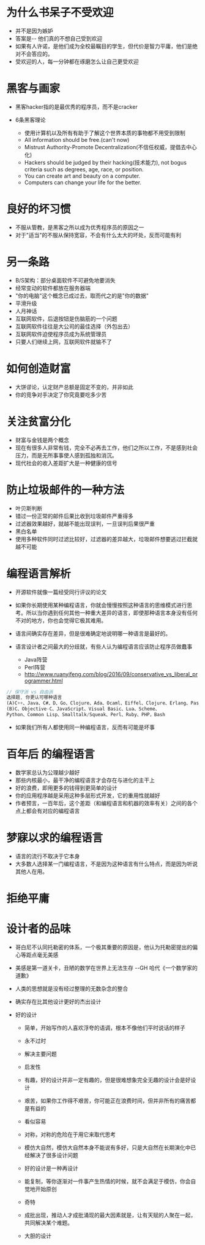 # 为什么书呆子不受欢迎

- 并不是因为嫉妒
- 答案是-- 他们真的不想自己受到欢迎
- 如果有人许诺，是他们成为全校最瞩目的学生，但代价是智力平庸，他们是绝对不会答应的。
- 受欢迎的人，每一分钟都在琢磨怎么让自己更受欢迎

# 黑客与画家

- 黑客hacker指的是最优秀的程序员，而不是cracker
- 6条黑客理论

  - 使用计算机以及所有有助于了解这个世界本质的事物都不用受到限制
  - All information should be free.(can't now)
  - Mistrust Authority-Promote Decentralization(不信任权威，提倡去中心化)
  - Hackers should be judged by their hacking(技术能力), not bogus criteria such as degrees, age, race, or position.
  - You can create art and beauty on a computer.
  - Computers can change your life for the better.

# 良好的坏习惯

- 不服从管教，是黑客之所以成为优秀程序员的原因之一
- 对于"适当"的不服从保持宽容，不会有什么太大的坏处，反而可能有利


# 另一条路

- B/S架构：部分桌面软件不可避免地要消失
- 经常变动的软件都放在服务器端
- "你的电脑"这个概念已成过去，取而代之的是"你的数据"
- 平滑升级
- 人月神话
- 互联网软件，后退按钮是伤脑筋的一个问题
- 互联网软件往往是大公司的最佳选择（外包出去）
- 互联网软件迫使程序员成为系统管理员
- 只要人们继续上网，互联网软件就输不了

# 如何创造财富

- 大饼谬论，认定财产总额是固定不变的，并非如此
- 你的竞争对手决定了你究竟要吃多少苦

# 关注贫富分化

- 财富与金钱是两个概念
- 现在有很多人非常有钱，完全不必再去工作，他们之所以工作，不是感到社会压力，而是无所事事使人感到孤独和消沉。
- 现代社会的收入差距扩大是一种健康的信号

# 防止垃圾邮件的一种方法

- 叶贝斯判断
- 错过一份正常的邮件后果比收到垃圾邮件严重得多
- 过滤器效果越好，就越不能出现误判，一旦误判后果很严重
- 黑白名单
- 使用多种软件同时过滤比较好，过滤器的差异越大，垃圾邮件想要逃过拦截就越不可能

# 编程语言解析

- 开源软件就像一篇经受同行评议的论文
- 如果你长期使用某种编程语言，你就会慢慢按照这种语言的思维模式进行思考。所以当你遇到任何其他一种重大差异的语言，即使那种语言本身没有任何不对的地方，你也会觉得它极其难用。
- 语言间确实存在差异，但是很难确定地说明哪一种语言是最好的。
- 语言设计者之间最大的分歧就，有些人认为编程语言应该防止程序员做蠢事

  - Java阵营
  - Perl阵营
  - <http://www.ruanyifeng.com/blog/2016/09/conservative_vs_liberal_programmer.html>

```javascript
// 保守派 vs 自由派
选择题, 你更认可哪种语言
(A)C++、Java、C#、D、Go、Clojure、Ada、Ocaml、Eiffel、Clojure、Erlang、Pascal、Haskell、SML
(B)C、Objective-C、JavaScript、Visual Basic、Lua、Scheme、
Python、Common Lisp、Smalltalk/Squeak、Perl、Ruby、PHP，Bash
```

- 如果我们所有人都使用同一种编程语言，反而有可能是坏事

# 百年后 的编程语言

- 数学家总认为公理越少越好
- 那些内核最小，最干净的编程语言才会存在与进化的主干上
- 好的浪费，即用更多的钱得到更简单的设计
- 你的应用程序越是采用这种多层形式开发，它的重用性就越好
- 作者预言，一百年后，这个差距（和编程语言和机器的效率有关）之间的各个点上都会有对应的编程语言

# 梦寐以求的编程语言

- 语言的流行不取决于它本身
- 大多数人选择某一门编程语言，不是因为这种语言有什么特点，而是因为听说其他人在用。

# 拒绝平庸

# 设计者的品味

- 哥白尼不认同托勒密的体系，一个极其重要的原因是，他认为托勒密提出的偏心等距点毫无美感
- 美感是第一道关卡，丑陋的数学在世界上无法生存 --GH 哈代《一个数学家的道歉》
- 人类的思想就是没有经过整理的无数杂念的整合
- 确实存在比其他设计更好的杰出设计
- 好的设计

  - 简单，开始写作的人喜欢浮夸的语调，根本不像他们平时说话的样子

  - 永不过时

  - 解决主要问题

  - 启发性

  - 有趣，好的设计并非一定有趣的，但是很难想象完全无趣的设计会是好设计

  - 艰苦，如果你工作得不艰苦，你可能正在浪费时间，但并非所有的痛苦都是有益的

  - 看似容易
  - 对称，对称的危险在于用它来取代思考
  - 模仿大自然，模仿大自然本身不能说有多好，只是大自然在长期演化中已经解决了很多设计问题
  - 好的设计是一种再设计
  - 能复制，等你逐渐对一件事产生热情的时候，就不会满足于模仿，你会自觉地开始原创
  - 奇特
  - 成批出现，推动人才成批涌现的最大因素就是，让有天赋的人聚在一起，共同解决某个难题。
  - 大胆的设计
